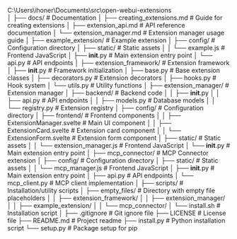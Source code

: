 C:\Users\ihoner\Documents\src\open-webui-extensions\
│
├── docs/                             # Documentation
│   ├── creating_extensions.md        # Guide for creating extensions
│   ├── extension_api.md              # API reference documentation
│   └── extension_manager.md          # Extension manager usage guide
│
├── example_extension/                # Example extension
│   ├── config/                       # Configuration directory
│   ├── static/                       # Static assets
│   │   └── example.js                # Frontend JavaScript
│   ├── __init__.py                   # Main extension entry point
│   └── api.py                        # API endpoints
│
├── extension_framework/              # Extension framework
│   ├── __init__.py                   # Framework initialization
│   ├── base.py                       # Base extension classes
│   ├── decorators.py                 # Extension decorators
│   ├── hooks.py                      # Hook system
│   └── utils.py                      # Utility functions
│
├── extension_manager/                # Extension manager
│   ├── backend/                      # Backend code
│   │   ├── __init__.py
│   │   ├── api.py                    # API endpoints
│   │   ├── models.py                 # Database models
│   │   └── registry.py               # Extension registry
│   ├── config/                       # Configuration directory
│   ├── frontend/                     # Frontend components
│   │   ├── ExtensionManager.svelte   # Main UI component
│   │   ├── ExtensionCard.svelte      # Extension card component
│   │   └── ExtensionForm.svelte      # Extension form component
│   ├── static/                       # Static assets
│   │   └── extension_manager.js      # Frontend JavaScript
│   └── __init__.py                   # Main extension entry point
│
├── mcp_connector/                    # MCP Connector extension
│   ├── config/                       # Configuration directory
│   ├── static/                       # Static assets
│   │   └── mcp_manager.js            # Frontend JavaScript
│   ├── __init__.py                   # Main extension entry point
│   ├── api.py                        # API endpoints
│   └── mcp_client.py                 # MCP client implementation
│
├── scripts/                          # Installation/utility scripts
│   ├── empty_files/                  # Directory with empty file placeholders
│   │   ├── extension_framework/
│   │   ├── extension_manager/
│   │   ├── example_extension/
│   │   └── mcp_connector/
│   └── install.sh                    # Installation script
│
├── .gitignore                        # Git ignore file
├── LICENSE                           # License file
├── README.md                         # Project readme
├── install.py                        # Python installation script
└── setup.py                          # Package setup for pip
